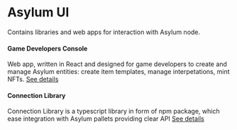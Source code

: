 # Asylum UI

Contains libraries and web apps for interaction with Asylum node.

#### Game Developers Console

Web app, written in React and designed for game developers to create and manage Asylum entities: create item templates, manage interpetations, mint NFTs.
[See details](/packages/game-developers-console/README.md)


#### Connection Library 

Connection Library is a typescript library in form of npm package, which ease integration with Asylum pallets providing clear API
[See details](/packages/connection-library/README.md)
